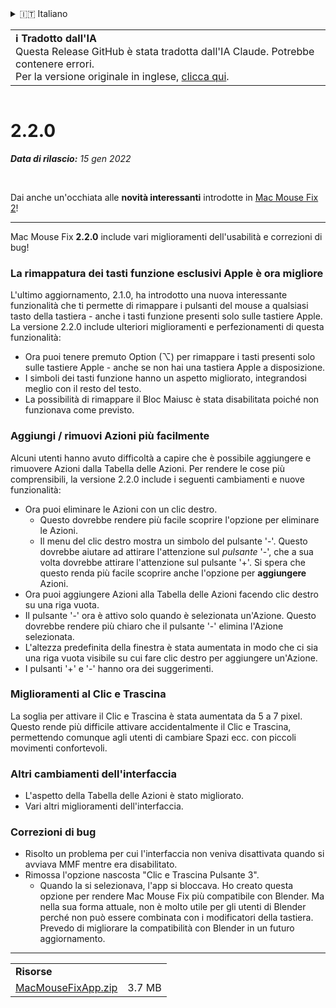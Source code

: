 <details>
<summary>🇮🇹 Italiano</summary>

[🇬🇧 English (GitHub)](https://github.com/noah-nuebling/mac-mouse-fix/releases/tag/2.2.0)\
[🇦🇩 Català](https://redirect.macmousefix.com/?target=mmf-release&tag=2.2.0&locale=ca)\
[🇩🇪 Deutsch](https://redirect.macmousefix.com/?target=mmf-release&tag=2.2.0&locale=de)\
[🇪🇸 Español](https://redirect.macmousefix.com/?target=mmf-release&tag=2.2.0&locale=es)\
[🇫🇷 Français](https://redirect.macmousefix.com/?target=mmf-release&tag=2.2.0&locale=fr)\
[🇮🇩 Indonesia](https://redirect.macmousefix.com/?target=mmf-release&tag=2.2.0&locale=id)\
**🇮🇹 Italiano**\
[🇭🇺 Magyar](https://redirect.macmousefix.com/?target=mmf-release&tag=2.2.0&locale=hu)\
[🇳🇱 Nederlands](https://redirect.macmousefix.com/?target=mmf-release&tag=2.2.0&locale=nl)\
[🇵🇱 Polski](https://redirect.macmousefix.com/?target=mmf-release&tag=2.2.0&locale=pl)\
[🇧🇷 Português (Brasil)](https://redirect.macmousefix.com/?target=mmf-release&tag=2.2.0&locale=pt-BR)\
[🇵🇹 Português (Portugal)](https://redirect.macmousefix.com/?target=mmf-release&tag=2.2.0&locale=pt-PT)\
[🇷🇴 Română](https://redirect.macmousefix.com/?target=mmf-release&tag=2.2.0&locale=ro)\
[🇸🇪 Svenska](https://redirect.macmousefix.com/?target=mmf-release&tag=2.2.0&locale=sv)\
[🇻🇳 Tiếng Việt](https://redirect.macmousefix.com/?target=mmf-release&tag=2.2.0&locale=vi)\
[🇹🇷 Türkçe](https://redirect.macmousefix.com/?target=mmf-release&tag=2.2.0&locale=tr)\
[🇨🇿 Čeština](https://redirect.macmousefix.com/?target=mmf-release&tag=2.2.0&locale=cs)\
[🇬🇷 Ελληνικά](https://redirect.macmousefix.com/?target=mmf-release&tag=2.2.0&locale=el)\
[🇷🇺 Русский](https://redirect.macmousefix.com/?target=mmf-release&tag=2.2.0&locale=ru)\
[🇺🇦 Українська](https://redirect.macmousefix.com/?target=mmf-release&tag=2.2.0&locale=uk)\
[🇮🇱 עברית](https://redirect.macmousefix.com/?target=mmf-release&tag=2.2.0&locale=he)\
[🇸🇦 العربية](https://redirect.macmousefix.com/?target=mmf-release&tag=2.2.0&locale=ar)\
[🇮🇳 हिन्दी](https://redirect.macmousefix.com/?target=mmf-release&tag=2.2.0&locale=hi)\
[🇹🇭 ไทย](https://redirect.macmousefix.com/?target=mmf-release&tag=2.2.0&locale=th)\
[🇨🇳 中文 (简体)](https://redirect.macmousefix.com/?target=mmf-release&tag=2.2.0&locale=zh-Hans)\
[🇨🇳 中文 (繁體)](https://redirect.macmousefix.com/?target=mmf-release&tag=2.2.0&locale=zh-Hant)\
[🇭🇰 中文（香港)](https://redirect.macmousefix.com/?target=mmf-release&tag=2.2.0&locale=zh-HK)\
[🇯🇵 日本語](https://redirect.macmousefix.com/?target=mmf-release&tag=2.2.0&locale=ja)\
[🇰🇷 한국어](https://redirect.macmousefix.com/?target=mmf-release&tag=2.2.0&locale=ko)\
[Help translate Mac Mouse Fix to different languages!](https://github.com/noah-nuebling/mac-mouse-fix/discussions/731)
</details>
<table align=><td>
<b>ℹ️ Tradotto dall'IA</b><br>
Questa Release GitHub è stata tradotta dall'IA Claude. Potrebbe contenere errori.<br>
Per la versione originale in inglese, <a href="https://github.com/noah-nuebling/mac-mouse-fix/releases/tag/2.2.0">clicca qui</a>.
</td></table>

<table></table>

# 2.2.0
***Data di rilascio:** 15 gen 2022*

<br>

Dai anche un'occhiata alle **novità interessanti** introdotte in [Mac Mouse Fix 2](https://redirect.macmousefix.com/?target=mmf-release&tag=2.0.0&locale=it)!

---

Mac Mouse Fix **2.2.0** include vari miglioramenti dell'usabilità e correzioni di bug!

### La rimappatura dei tasti funzione esclusivi Apple è ora migliore

L'ultimo aggiornamento, 2.1.0, ha introdotto una nuova interessante funzionalità che ti permette di rimappare i pulsanti del mouse a qualsiasi tasto della tastiera - anche i tasti funzione presenti solo sulle tastiere Apple. La versione 2.2.0 include ulteriori miglioramenti e perfezionamenti di questa funzionalità:

- Ora puoi tenere premuto Option (⌥) per rimappare i tasti presenti solo sulle tastiere Apple - anche se non hai una tastiera Apple a disposizione.
- I simboli dei tasti funzione hanno un aspetto migliorato, integrandosi meglio con il resto del testo.
- La possibilità di rimappare il Bloc Maiusc è stata disabilitata poiché non funzionava come previsto.

### Aggiungi / rimuovi Azioni più facilmente

Alcuni utenti hanno avuto difficoltà a capire che è possibile aggiungere e rimuovere Azioni dalla Tabella delle Azioni. Per rendere le cose più comprensibili, la versione 2.2.0 include i seguenti cambiamenti e nuove funzionalità:

- Ora puoi eliminare le Azioni con un clic destro.
  - Questo dovrebbe rendere più facile scoprire l'opzione per eliminare le Azioni.
  - Il menu del clic destro mostra un simbolo del pulsante '-'. Questo dovrebbe aiutare ad attirare l'attenzione sul _pulsante_ '-', che a sua volta dovrebbe attirare l'attenzione sul pulsante '+'. Si spera che questo renda più facile scoprire anche l'opzione per **aggiungere** Azioni.
- Ora puoi aggiungere Azioni alla Tabella delle Azioni facendo clic destro su una riga vuota.
- Il pulsante '-' ora è attivo solo quando è selezionata un'Azione. Questo dovrebbe rendere più chiaro che il pulsante '-' elimina l'Azione selezionata.
- L'altezza predefinita della finestra è stata aumentata in modo che ci sia una riga vuota visibile su cui fare clic destro per aggiungere un'Azione.
- I pulsanti '+' e '-' hanno ora dei suggerimenti.

### Miglioramenti al Clic e Trascina

La soglia per attivare il Clic e Trascina è stata aumentata da 5 a 7 pixel. Questo rende più difficile attivare accidentalmente il Clic e Trascina, permettendo comunque agli utenti di cambiare Spazi ecc. con piccoli movimenti confortevoli.

### Altri cambiamenti dell'interfaccia

- L'aspetto della Tabella delle Azioni è stato migliorato.
- Vari altri miglioramenti dell'interfaccia.

### Correzioni di bug

- Risolto un problema per cui l'interfaccia non veniva disattivata quando si avviava MMF mentre era disabilitato.
- Rimossa l'opzione nascosta "Clic e Trascina Pulsante 3".
  - Quando la si selezionava, l'app si bloccava. Ho creato questa opzione per rendere Mac Mouse Fix più compatibile con Blender. Ma nella sua forma attuale, non è molto utile per gli utenti di Blender perché non può essere combinata con i modificatori della tastiera. Prevedo di migliorare la compatibilità con Blender in un futuro aggiornamento.

---

<table align="start">
<tr>
    <td colspan=2>
        <b>Risorse</b>
    </td>
</tr>
<tr>
    <td><a href="https://github.com/noah-nuebling/mac-mouse-fix/releases/download/2.2.0/MacMouseFixApp.zip">MacMouseFixApp.zip</a></td>
    <td>3.7 MB</td>
</tr>
</table>